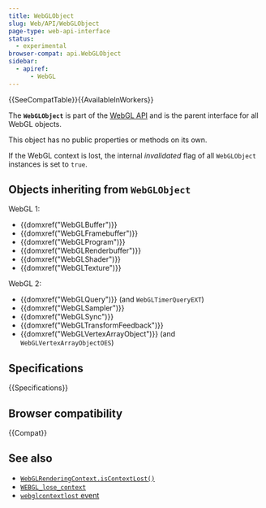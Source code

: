 ```yaml
---
title: WebGLObject
slug: Web/API/WebGLObject
page-type: web-api-interface
status:
  - experimental
browser-compat: api.WebGLObject
sidebar:
  - apiref:
      - WebGL
---
```


{{SeeCompatTable}}{{AvailableInWorkers}}

The **`WebGLObject`** is part of the [WebGL API](/en-US/docs/Web/API/WebGL_API) and is the parent interface for all WebGL objects.

This object has no public properties or methods on its own.

If the WebGL context is lost, the internal _invalidated_ flag of all `WebGLObject` instances is set to `true`.

## Objects inheriting from `WebGLObject`

WebGL 1:

- {{domxref("WebGLBuffer")}}
- {{domxref("WebGLFramebuffer")}}
- {{domxref("WebGLProgram")}}
- {{domxref("WebGLRenderbuffer")}}
- {{domxref("WebGLShader")}}
- {{domxref("WebGLTexture")}}

WebGL 2:

- {{domxref("WebGLQuery")}} (and `WebGLTimerQueryEXT`)
- {{domxref("WebGLSampler")}}
- {{domxref("WebGLSync")}}
- {{domxref("WebGLTransformFeedback")}}
- {{domxref("WebGLVertexArrayObject")}} (and `WebGLVertexArrayObjectOES`)

## Specifications

{{Specifications}}

## Browser compatibility

{{Compat}}

## See also

- [`WebGLRenderingContext.isContextLost()`](/en-US/docs/Web/API/WebGLRenderingContext/isContextLost)
- [`WEBGL_lose_context`](/en-US/docs/Web/API/WEBGL_lose_context)
- [`webglcontextlost` event](/en-US/docs/Web/API/HTMLCanvasElement/webglcontextlost_event)
